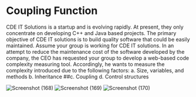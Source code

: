 # Coupling Function

CDE IT Solutions is a startup and is evolving rapidly. At present, they only concentrate on developing C++ and Java based
projects. The primary objective of CDE IT solutions is to build quality software that could be easily maintained. Assume your
group is working for CDE IT solutions. In an attempt to reduce the maintenance cost of the software developed by the company,
the CEO has requested your group to develop a web-based code complexity measuring tool. Accordingly, he wants to
measure the complexity introduced due to the following factors:
  a. Size, variables, and methods
  b. Inheritance
  ##c. Coupling
  d. Control structures


![Screenshot (168)](https://user-images.githubusercontent.com/41939687/81466462-8acb1e00-91ef-11ea-88b3-28ad36210e59.png)
![Screenshot (169)](https://user-images.githubusercontent.com/41939687/81466466-8c94e180-91ef-11ea-812c-25fd00d64b5b.png)
![Screenshot (170)](https://user-images.githubusercontent.com/41939687/81466469-8d2d7800-91ef-11ea-8741-29d128bab921.png)
